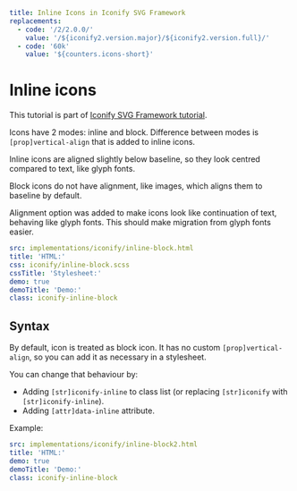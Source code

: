 ```yaml
title: Inline Icons in Iconify SVG Framework
replacements:
  - code: '/2/2.0.0/'
    value: '/${iconify2.version.major}/${iconify2.version.full}/'
  - code: '60k'
    value: '${counters.icons-short}'
```

# Inline icons

This tutorial is part of [Iconify SVG Framework tutorial](./index.md).

Icons have 2 modes: inline and block. Difference between modes is `[prop]vertical-align` that is added to inline icons.

Inline icons are aligned slightly below baseline, so they look centred compared to text, like glyph fonts.

Block icons do not have alignment, like images, which aligns them to baseline by default.

Alignment option was added to make icons look like continuation of text, behaving like glyph fonts. This should make migration from glyph fonts easier.

```yaml
src: implementations/iconify/inline-block.html
title: 'HTML:'
css: iconify/inline-block.scss
cssTitle: 'Stylesheet:'
demo: true
demoTitle: 'Demo:'
class: iconify-inline-block
```

## Syntax

By default, icon is treated as block icon. It has no custom `[prop]vertical-align`, so you can add it as necessary in a stylesheet.

You can change that behaviour by:

- Adding `[str]iconify-inline` to class list (or replacing `[str]iconify` with `[str]iconify-inline`).
- Adding `[attr]data-inline` attribute.

Example:

```yaml
src: implementations/iconify/inline-block2.html
title: 'HTML:'
demo: true
demoTitle: 'Demo:'
class: iconify-inline-block
```
